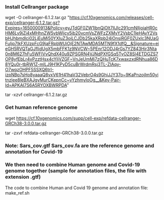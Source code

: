 ### Install Cellranger package

wget -O cellranger-6.1.2.tar.gz "https://cf.10xgenomics.com/releases/cell-exp/cellranger-6.1.2.tar.gz?Expires=1650000913&Policy=eyJTdGF0ZW1lbnQiOlt7IlJlc291cmNlIjoiaHR0cHM6Ly9jZi4xMHhnZW5vbWljcy5jb20vcmVsZWFzZXMvY2VsbC1leHAvY2VsbHJhbmdlci02LjEuMi50YXIuZ3oiLCJDb25kaXRpb24iOnsiRGF0ZUxlc3NUaGFuIjp7IkFXUzpFcG9jaFRpbWUiOjE2NTAwMDA5MTN9fX1dfQ__&Signature=eieGH5RVQTaGJfIidUgX5mbFFK1z9NVCW~5PEnr12ODJ4rGs7YZ843Hir3Nta0n8M627hFu5WFIVvQhdX40u9ZPSGRN4VJNdPXfGSq5TyOZ8Sl4ETDGZS7OP8yfEbLr4vPzztHsx4cYIjVZGF~VnJeUmMi7zQHuTcK7xwaxzxdRNhua86D8YQu0r-tbRW1Z-mILJ9H1KPyD5cuBrWrdmRsj3TL-ZIAqy-O7wqzOHPF5SSXQ6trI-izpNBp7sHo8yaaaQ8vxV61H41haV32VebrO4s9GhiJJY37o~9KaPnzojIm50yitnzlee8leBXAJgyMurCKepnCc~vYzhmyIoOg__&Key-Pair-Id=APKAI7S6A5RYOXBWRPDA" 

tar -xzvf cellranger-6.1.2.tar.gz

### Get human reference genome

wget https://cf.10xgenomics.com/supp/cell-exp/refdata-cellranger-GRCh38-3.0.0.tar.gz

tar -zxvf refdata-cellranger-GRCh38-3.0.0.tar.gz

### Note: Sars_cov.gtf  Sars_cov.fa are the reference genome and annotation for Covid-19

### We then need to combine Human genome and Covid-19 genome together (sample for annotation files, the file with extension .gtf)

The code to combine Human and Covid 19 genome and annotation file: make_ref.sh 



